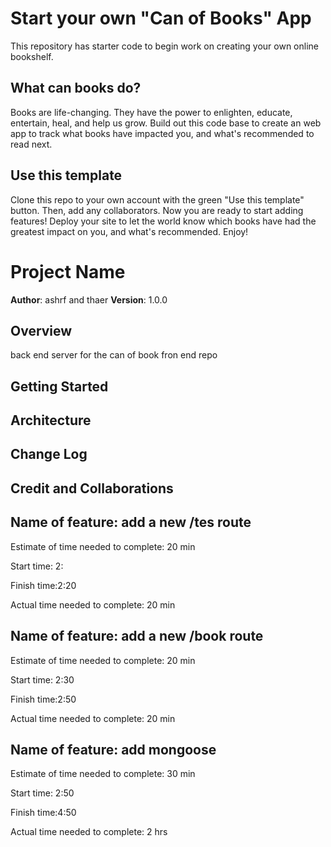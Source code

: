 # Start your own "Can of Books" App

This repository has starter code to begin work on creating your own online bookshelf.

## What can books do?

Books are life-changing. They have the power to enlighten, educate, entertain, heal, and help us grow. Build out this code base to create an web app to track what books have impacted you, and what's recommended to read next.

## Use this template

Clone this repo to your own account with the green "Use this template" button. Then, add any collaborators. Now you are ready to start adding features! Deploy your site to let the world know which books have had the greatest impact on you, and what's recommended. Enjoy!


# Project Name

**Author**: ashrf and thaer
**Version**: 1.0.0

## Overview
back end server for the can of book fron end repo
## Getting Started


## Architecture
<!-- Provide a detailed description of the application design. What technologies (languages, libraries, etc) you're using, and any other relevant design information. -->

## Change Log
<!-- Use this area to document the iterative changes made to your application as each feature is successfully implemented. Use time stamps. Here's an example:

01-01-2001 4:59pm - Application now has a fully-functional express server, with a GET route for the location resource. -->

## Credit and Collaborations
<!-- Give credit (and a link) to other people or resources that helped you build this application. -->












## Name of feature: add a new /tes route

Estimate of time needed to complete: 20 min

Start time: 2:

Finish time:2:20

Actual time needed to complete: 20 min
## Name of feature: add a new /book route

Estimate of time needed to complete: 20 min

Start time: 2:30

Finish time:2:50

Actual time needed to complete: 20 min

## Name of feature: add mongoose

Estimate of time needed to complete: 30 min

Start time: 2:50

Finish time:4:50

Actual time needed to complete: 2 hrs
